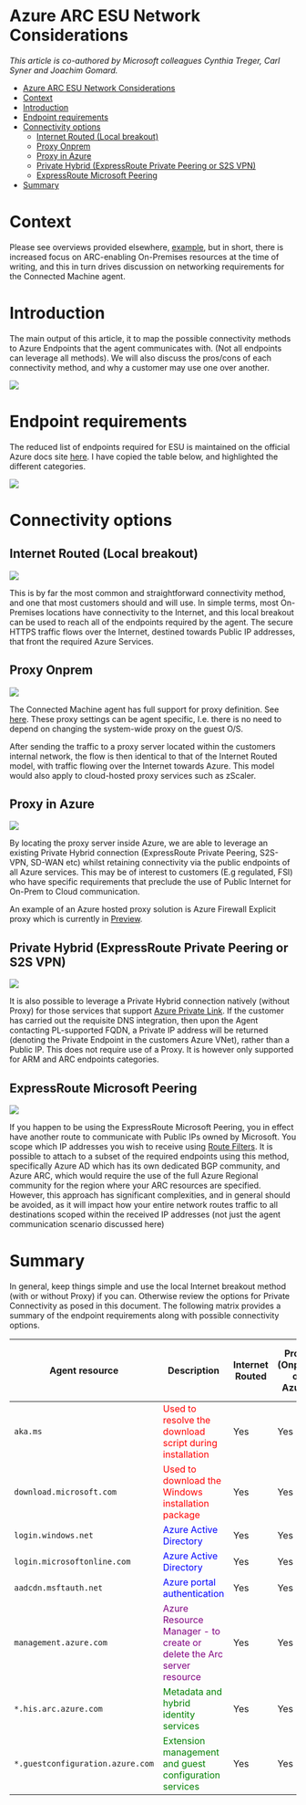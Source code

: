 # Azure ARC ESU Network Considerations

_This article is co-authored by Microsoft colleagues Cynthia Treger, Carl Syner and Joachim Gomard._

<!-- TOC -->

- [Azure ARC ESU Network Considerations](#azure-arc-esu-network-considerations)
- [Context](#context)
- [Introduction](#introduction)
- [Endpoint requirements](#endpoint-requirements)
- [Connectivity options](#connectivity-options)
    - [Internet Routed (Local breakout)](#internet-routed-local-breakout)
    - [Proxy Onprem](#proxy-onprem)
    - [Proxy in Azure](#proxy-in-azure)
    - [Private Hybrid (ExpressRoute Private Peering or S2S VPN)](#private-hybrid-expressroute-private-peering-or-s2s-vpn)
    - [ExpressRoute Microsoft Peering](#expressroute-microsoft-peering)
- [Summary](#summary)

<!-- /TOC -->

# Context

Please see overviews provided elsewhere, [example](https://techcommunity.microsoft.com/t5/azure-arc-blog/generally-available-windows-server-2012-and-2012-r2-extended/ba-p/3930712), but in short, there is increased focus on ARC-enabling On-Premises resources at the time of writing, and this in turn drives discussion on networking requirements for the Connected Machine agent.

# Introduction
The main output of this article, it to map the possible connectivity methods to Azure Endpoints that the agent communicates with. (Not all endpoints can leverage all methods). We will also discuss the pros/cons of each connectivity method, and why a customer may use one over another.

![](images/2023-10-11-10-54-53.png)

# Endpoint requirements

The reduced list of endpoints required for ESU is maintained on the official Azure docs site [here](https://learn.microsoft.com/en-us/azure/azure-arc/servers/network-requirements?tabs=azure-cloud#subset-of-endpoints-for-esu-only). I have copied the table below, and highlighted the different categories.

![](images/2023-10-11-10-59-44.png)

# Connectivity options

## Internet Routed (Local breakout)

![](images/2023-10-11-11-10-08.png)

This is by far the most common and straightforward connectivity method, and one that most customers should and will use. In simple terms, most On-Premises locations have connectivity to the Internet, and this local breakout can be used to reach all of the endpoints required by the agent. The secure HTTPS traffic flows over the Internet, destined towards Public IP addresses, that front the required Azure Services.

## Proxy Onprem

![](images/2023-10-11-11-13-21.png)

The Connected Machine agent has full support for proxy definition. See [here](https://learn.microsoft.com/en-us/azure/azure-arc/servers/manage-agent?tabs=windows#update-or-remove-proxy-settings). These proxy settings can be agent specific, I.e. there is no need to depend on changing the system-wide proxy on the guest O/S.

After sending the traffic to a proxy server located within the customers internal network, the flow is then identical to that of the Internet Routed model, with traffic flowing over the Internet towards Azure. This model would also apply to cloud-hosted proxy services such as zScaler.

## Proxy in Azure

![](images/2023-10-11-11-22-29.png)

By locating the proxy server inside Azure, we are able to leverage an existing Private Hybrid connection (ExpressRoute Private Peering, S2S-VPN, SD-WAN etc) whilst retaining connectivity via the public endpoints of all Azure services. This may be of interest to customers (E.g regulated, FSI) who have specific requirements that preclude the use of Public Internet for On-Prem to Cloud communication. 

An example of an Azure hosted proxy solution is Azure Firewall Explicit proxy which is currently in [Preview](https://learn.microsoft.com/en-us/azure/firewall/explicit-proxy). 

## Private Hybrid (ExpressRoute Private Peering or S2S VPN)

![](images/2023-10-11-11-28-18.png)

It is also possible to leverage a Private Hybrid connection natively (without Proxy) for those services that support [Azure Private Link](https://learn.microsoft.com/en-us/azure/private-link/private-endpoint-dns). If the customer has carried out the requisite DNS integration, then upon the Agent contacting PL-supported FQDN, a Private IP address will be returned (denoting the Private Endpoint in the customers Azure VNet), rather than a Public IP. This does not require use of a Proxy. It is however only supported for ARM and ARC endpoints categories. 

## ExpressRoute Microsoft Peering

![](images/2023-10-11-11-43-52.png)

If you happen to be using the ExpressRoute Microsoft Peering, you in effect have another route to communicate with Public IPs owned by Microsoft. You scope which IP addresses you wish to receive using [Route Filters](https://learn.microsoft.com/en-us/azure/expressroute/how-to-routefilter-portal). It is possible to attach to a subset of the required endpoints using this method, specifically Azure AD which has its own dedicated BGP community, and Azure ARC, which would require the use of the full Azure Regional community for the region where your ARC resources are specified. However, this approach has significant complexities, and in general should be avoided, as it will impact how your entire network routes traffic to all destinations scoped within the received IP addresses (not just the agent communication scenario discussed here)

# Summary

In general, keep things simple and use the local Internet breakout method (with or without Proxy) if you can. Otherwise review the options for Private Connectivity as posed in this document. The following matrix provides a summary of the endpoint requirements along with possible connectivity options.

| Agent resource | Description | Internet Routed | Proxy (Onprem or Azure) | Private Hybrid (via Private Endpoint) | ER Microsoft Peering |
|---------|---------|---------|---------|---------|---------|
|`aka.ms`|<span style="color:red">Used to resolve the download script during installation</span>| Yes | Yes |No |No |
|`download.microsoft.com`|<span style="color:red">Used to download the Windows installation package</span>| Yes |Yes |No |No |
|`login.windows.net`|<span style="color:blue">Azure Active Directory</span>| Yes |Yes |No |Yes |
|`login.microsoftonline.com`|<span style="color:blue">Azure Active Directory</span>| Yes |Yes |No |Yes |
|`aadcdn.msftauth.net`|<span style="color:blue">Azure portal authentication</span>| Yes |Yes |No |Yes |
|`management.azure.com`|<span style="color:purple">Azure Resource Manager - to create or delete the Arc server resource</span>| Yes |Yes |Yes |No |
|`*.his.arc.azure.com`|<span style="color:green">Metadata and hybrid identity services</span>| Yes |Yes |Yes |Yes |
|`*.guestconfiguration.azure.com`|<span style="color:green">Extension management and guest configuration services</span> | Yes |Yes |Yes |Yes |



